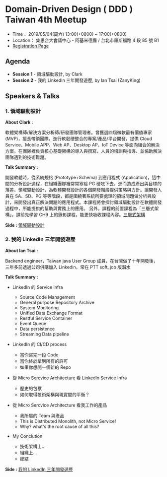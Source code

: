 # Domain-Driven Design ( DDD ) Taiwan 4th Meetup

- Time： 2019/05/04(周六) 13:00(+0800) ~ 17:00(+0800) 
- Location： 集思台大會議中心 - 阿基米德廳 / 台北市羅斯福路 4 段 85 號 B1
- [Registration Page](https://dddtaiwan.kktix.cc/events/dddtaiwan4thmeetup)

## Agenda 

- **Session 1** - 領域驅動設計, by Clark
- **Session 2** - 我的 LinkedIn 三年開發遊歷, by Ian Tsai (ZanyKing)

## Speakers & Talks

###  1. 領域驅動設計

**About Clark :**

軟體架構師/解決方案分析師/研發團隊管理者。曾獲選四屆微軟最有價值專家 (MVP)，擅長帶領團隊，進行軟韌硬整合的專案/產品/平台開發，提供 Cloud Service、Mobile APP、Web AP、Desktop AP、IoT Device 等面向組合的解決方案。在團隊裡負責核心基礎架構的導入與撰寫、人員的培訓與指導、並協助解決團隊遇到的技術難題。

**Talk Summary :**

開發軟體時，從系統規格 (Prototype+Schema) 到應用程式 (Application)，這中間的分析設計過程，在組織團隊裡常常塞給 PG 硬吃下去，進而造成產出與目標的落差。領域驅動設計，為軟體開發設計的各個開發階段提供策略與方針。讓開發人員在 SA、SD、PG 等等階段，都是圍繞著系統所要處理的領域問題做分析與設計，來開發出真正解決問題的應用程式。本課程將會探討領域驅動設計在軟體開發過程中，所能提供的幫助與實務上的應用。
另外，課程的前置課程為「三層式架構」，課前先學習 CH9 上的錄影課程，能更快吸收課程內容。[三層式架構](https://channel9.msdn.com/Series/three-tier-design)

**Side :** [領域驅動設計](https://www.slideshare.net/kimKao/ddd-byclark-chou)

### 2. 我的 LinkedIn 三年開發遊歷

**About Ian Tsai :**


Backend engineer，Taiwan java User Group 成員，在台灣做了十年開發後，三年多前透過公司併購加入 Linkedin，常在 PTT soft_job 版潛水

**Talk Summary :**
- LinkedIn 的 Service infra
  - Source Code Management
  - General purpose Repository Archive
  - System Monitoring
  - Unified Data Exchange Format
  - Restful Service Container
  - Event Queue
  - Data persistence
  - Streaming Data pipeline

- LinkedIn 的 CI/CD process
  - 當你寫完一段 Code
  - 當你終於拿到所有的許可
  - 如果你想開一個新的 Repo

- 從 Micro Sercvice Architecture 看 LinkedIn Service Infra
  - 歷史的包袱
  - 如何取得技術架構與現實間的平衡？

* 從 Micro Sercvice Architecture 看我工作的產品
  - 我所屬的 Team 與產品
  - This is Distributed Monolith, not Micro Service!
  - Why? what's the root cause of all this?

* My Conclution
  - 技術架構上...
  - 組織上...
  - 總結


**Side :** [我的 LinkedIn 三年開發遊歷](https://www.slideshare.net/kimKao/my-past3-yeasdeveloperjourneyatlinkedinbyiantsai)
